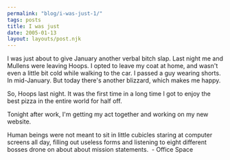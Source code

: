 ```yaml
---
permalink: "blog/i-was-just-1/"
tags: posts
title: I was just
date: 2005-01-13
layout: layouts/post.njk
---
```


I was just about to give January another verbal bitch slap. Last night me and Mullens were leaving Hoops. I opted to leave my coat at home, and wasn't even a little bit cold while walking to the car. I passed a guy wearing shorts. In mid-January. But today there's another blizzard, which makes me happy.

So, Hoops last night. It was the first time in a long time I got to enjoy the best pizza in the entire world for half off. 

Tonight after work, I'm getting my act together and working on my new website.

Human beings were not meant to sit in little cubicles staring at computer screens all day, filling out useless forms and listening to eight different bosses drone on about about mission statements.&nbsp; - Office Space